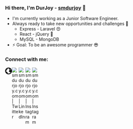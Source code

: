 ### Hi there, I'm DurJoy - [smdurjoy][website] 👋

- I'm currently working as a Junior Software Engineer.
- Always ready to take new opportunities and challenges 💪
  - Express - Laravel 😍
  - React - jQuery 🥰
  - MySQL - MongoDB 
- ⚡  Goal:  To be an awesome programmer 😎

### Connect with me:

[<img align="left" alt="smdurjoy.com" width="22px" src="https://raw.githubusercontent.com/iconic/open-iconic/master/svg/globe.svg" />][website]
[<img align="left" alt="smdurjoy.com | Twitter" width="22px" src="https://cdn.jsdelivr.net/npm/simple-icons@v3/icons/twitter.svg" />][twitter]
[<img align="left" alt="smdurjoy.com | LinkedIn" width="22px" src="https://cdn.jsdelivr.net/npm/simple-icons@v3/icons/linkedin.svg" />][linkedin]
[<img align="left" alt="smdurjoy.com | Instagram" width="22px" src="https://cdn.jsdelivr.net/npm/simple-icons@v3/icons/facebook.svg" />][facebook]
[<img align="left" alt="smdurjoy.com | Instagram" width="22px" src="https://cdn.jsdelivr.net/npm/simple-icons@v3/icons/instagram.svg" />][instagram]

<br />

[website]: https://smdurjoy.com
[twitter]: https://twitter.com/smdurjoy96
[linkedin]: https://www.linkedin.com/in/smdurjoy
[facebook]: https://www.facebook.com/djdurjoy96
[instagram]: https://www.instagram.com/smdurjoy96
